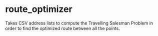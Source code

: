 # route_optimizer
Takes CSV address lists to compute the Travelling Salesman Problem in order to find the optimized route between all the points. 
